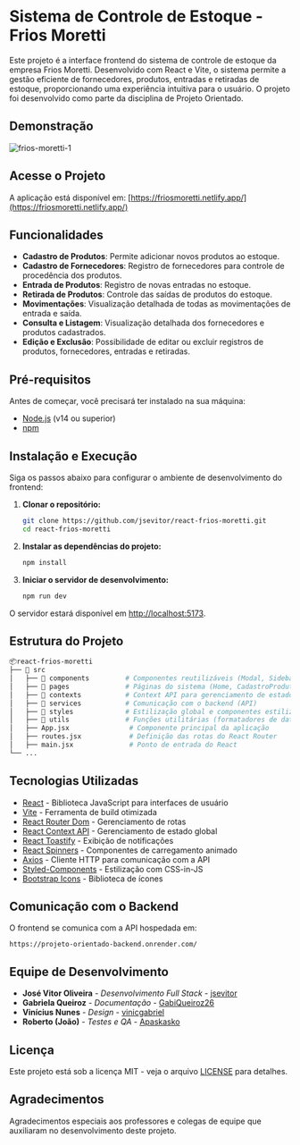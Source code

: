 # Sistema de Controle de Estoque - Frios Moretti

Este projeto é a interface frontend do sistema de controle de estoque da empresa Frios Moretti. Desenvolvido com React e Vite, o sistema permite a gestão eficiente de fornecedores, produtos, entradas e retiradas de estoque, proporcionando uma experiência intuitiva para o usuário. O projeto foi desenvolvido como parte da disciplina de Projeto Orientado.

## Demonstração

![frios-moretti-1](https://github.com/user-attachments/assets/696e12c5-15b1-4cdb-83e7-8438bae4df7b)


## Acesse o Projeto

A aplicação está disponível em: [https://friosmoretti.netlify.app/](https://friosmoretti.netlify.app/)

## Funcionalidades

- **Cadastro de Produtos**: Permite adicionar novos produtos ao estoque.
- **Cadastro de Fornecedores**: Registro de fornecedores para controle de procedência dos produtos.
- **Entrada de Produtos**: Registro de novas entradas no estoque.
- **Retirada de Produtos**: Controle das saídas de produtos do estoque.
- **Movimentações**: Visualização detalhada de todas as movimentações de entrada e saída.
- **Consulta e Listagem**: Visualização detalhada dos fornecedores e produtos cadastrados.
- **Edição e Exclusão**: Possibilidade de editar ou excluir registros de produtos, fornecedores, entradas e retiradas.

## Pré-requisitos

Antes de começar, você precisará ter instalado na sua máquina:

- [Node.js](https://nodejs.org/) (v14 ou superior)
- [npm](https://www.npmjs.com/)

## Instalação e Execução

Siga os passos abaixo para configurar o ambiente de desenvolvimento do frontend:

1. **Clonar o repositório:**
   ```bash
   git clone https://github.com/jsevitor/react-frios-moretti.git
   cd react-frios-moretti
   ```

2. **Instalar as dependências do projeto:**
   ```bash
   npm install
   ```

3. **Iniciar o servidor de desenvolvimento:**
   ```bash
   npm run dev
   ```

O servidor estará disponível em [http://localhost:5173](http://localhost:5173).

## Estrutura do Projeto

```bash
📦react-frios-moretti
├── 📂 src
│   ├── 📂 components         # Componentes reutilizáveis (Modal, Sidebar, Header, etc.)
│   ├── 📂 pages              # Páginas do sistema (Home, CadastroProduto, etc.)
│   ├── 📂 contexts           # Context API para gerenciamento de estado
│   ├── 📂 services           # Comunicação com o backend (API)
│   ├── 📂 styles             # Estilização global e componentes estilizados
│   ├── 📂 utils              # Funções utilitárias (formatadores de data, moeda, etc.)
│   ├── App.jsx               # Componente principal da aplicação
│   ├── routes.jsx            # Definição das rotas do React Router
│   ├── main.jsx              # Ponto de entrada do React
└── ...
```

## Tecnologias Utilizadas

- [React](https://reactjs.org/) - Biblioteca JavaScript para interfaces de usuário
- [Vite](https://vitejs.dev/) - Ferramenta de build otimizada
- [React Router Dom](https://reactrouter.com/) - Gerenciamento de rotas
- [React Context API](https://reactjs.org/docs/context.html) - Gerenciamento de estado global
- [React Toastify](https://fkhadra.github.io/react-toastify/) - Exibição de notificações
- [React Spinners](https://www.davidhu.io/react-spinners/) - Componentes de carregamento animado
- [Axios](https://axios-http.com/) - Cliente HTTP para comunicação com a API
- [Styled-Components](https://styled-components.com/) - Estilização com CSS-in-JS
- [Bootstrap Icons](https://icons.getbootstrap.com/) - Biblioteca de ícones

## Comunicação com o Backend

O frontend se comunica com a API hospedada em:
```
https://projeto-orientado-backend.onrender.com/
```

## Equipe de Desenvolvimento

- **José Vitor Oliveira** - *Desenvolvimento Full Stack* - [jsevitor](https://github.com/jsevitor)
- **Gabriela Queiroz** - *Documentação* - [GabiQueiroz26](https://github.com/GabiQueiroz26)
- **Vinícius Nunes** - *Design* - [vinicgabriel](https://github.com/vinicgabriel)
- **Roberto (João)** - *Testes e QA* - [Apaskasko](https://github.com/Apaskasko)

## Licença

Este projeto está sob a licença MIT - veja o arquivo [LICENSE](LICENSE.md) para detalhes.

## Agradecimentos

Agradecimentos especiais aos professores e colegas de equipe que auxiliaram no desenvolvimento deste projeto.

